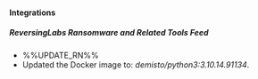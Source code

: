 
#### Integrations

##### ReversingLabs Ransomware and Related Tools Feed

- %%UPDATE_RN%%
- Updated the Docker image to: *demisto/python3:3.10.14.91134*.
